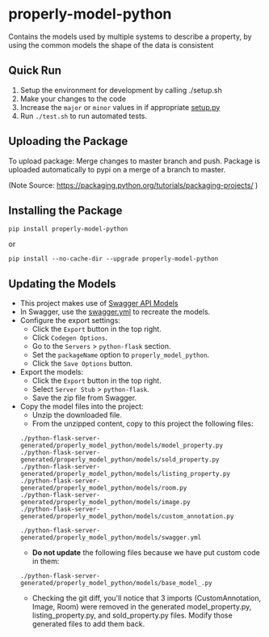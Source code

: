 # properly-model-python

Contains the models used by multiple systems to describe a property, by using the common models the shape
of the data is consistent

## Quick Run

1. Setup the environment for development by calling ./setup.sh
2. Make your changes to the code
3. Increase the `major` or `minor` values in if appropriate [setup.py](https://github.com/GoProperly/properly-model-python/blob/master/setup.py#L8)
4. Run `./test.sh` to run automated tests.

## Uploading the Package

To upload package: 
Merge changes to master branch and push. Package is uploaded automatically to pypi on a merge of a branch to master. 

(Note Source: https://packaging.python.org/tutorials/packaging-projects/ )


## Installing the Package 

`pip install properly-model-python`

or

`pip install --no-cache-dir --upgrade properly-model-python`


## Updating the Models
* This project makes use of [Swagger API Models](https://app.swaggerhub.com/)
* In Swagger, use the [swagger.yml](./properly_model_python/models/swagger.yml) to recreate the models.
* Configure the export settings:
    * Click the `Export` button in the top right.
    * Click `Codegen Options`.
    * Go to the `Servers` > `python-flask` section.
    * Set the `packageName` option to `properly_model_python`.
    * Click the `Save Options` button. 
* Export the models:
    * Click the `Export` button in the top right.
    * Select `Server Stub` > `python-flask`.
    * Save the zip file from Swagger.
* Copy the model files into the project:
    * Unzip the downloaded file.
    * From the unzipped content, copy to this project the following files: 
    ```
    ./python-flask-server-generated/properly_model_python/models/model_property.py
    ./python-flask-server-generated/properly_model_python/models/sold_property.py
    ./python-flask-server-generated/properly_model_python/models/listing_property.py
    ./python-flask-server-generated/properly_model_python/models/room.py
    ./python-flask-server-generated/properly_model_python/models/image.py
    ./python-flask-server-generated/properly_model_python/models/custom_annotation.py

    ./python-flask-server-generated/properly_model_python/models/swagger.yml
    ```
    * **Do not update** the following files because we have put custom code in them:
    ```
    ./python-flask-server-generated/properly_model_python/models/base_model_.py
    ```
    * Checking the git diff, you'll notice that 3 imports (CustomAnnotation, Image, Room) were removed in the generated model_property.py, listing_property.py, and sold_property.py files.  Modify those generated files to add them back.
